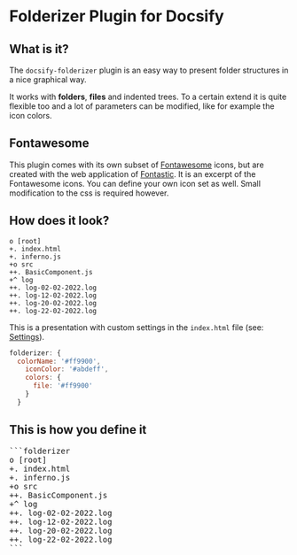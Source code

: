 # Folderizer Plugin for Docsify

## What is it?

The `docsify-folderizer` plugin is an easy way to present folder structures in a nice graphical way.

It works with **folders**, **files** and indented trees. To a certain extend it is quite flexible too and
a lot of parameters can be modified, like for example the icon colors. 

## Fontawesome 

This plugin comes with its own subset of [Fontawesome](https://www.fontawesome.com) icons, but are created with the web application of [Fontastic](https://app.fontastic.me/). 
It is an excerpt of the Fontawesome icons. You can define your own icon set as well. Small modification to the css is required however.

## How does it look?

```folderizer
o [root]
+. index.html
+. inferno.js
+o src
++. BasicComponent.js
+^ log
++. log-02-02-2022.log
++. log-12-02-2022.log
++. log-20-02-2022.log
++. log-22-02-2022.log
```

This is a presentation with custom settings in the `index.html` file (see: [Settings](03_settings.md)).

```javascript
folderizer: {
  colorName: '#ff9900',
    iconColor: '#abdeff',
    colors: {
      file: '#ff9900'
    }
  }
```

## This is how you define it

<div class="raw-pre">
<pre>
```folderizer
o [root]
+. index.html
+. inferno.js
+o src
++. BasicComponent.js
+^ log
++. log-02-02-2022.log
++. log-12-02-2022.log
++. log-20-02-2022.log
++. log-22-02-2022.log
``` 
</pre>  
</div>